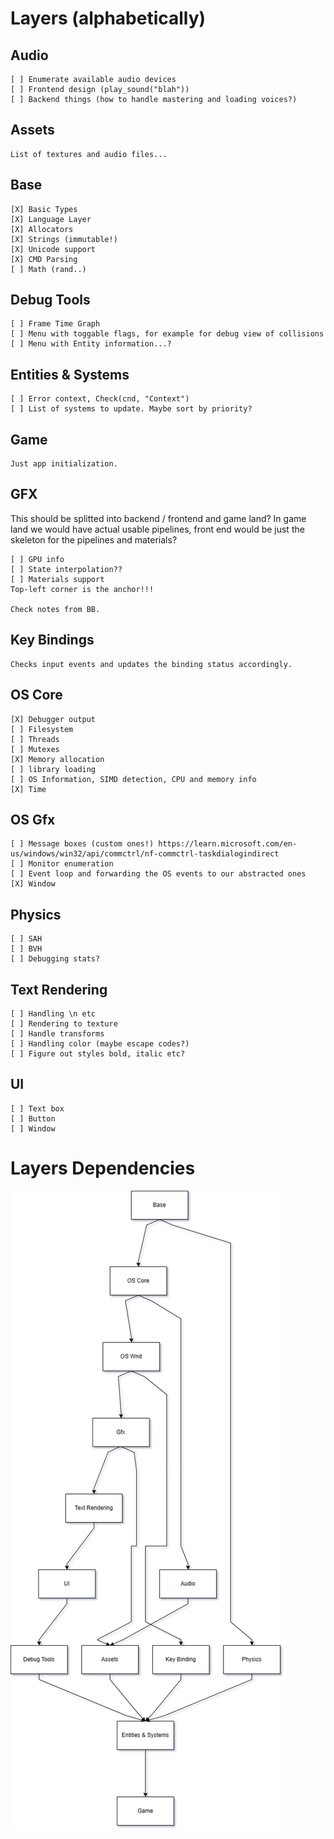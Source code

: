 # Layers (alphabetically)
  ## Audio
    [ ] Enumerate available audio devices
    [ ] Frontend design (play_sound("blah"))
    [ ] Backend things (how to handle mastering and loading voices?)

  ## Assets
    List of textures and audio files...

  ## Base
    [X] Basic Types
    [X] Language Layer
    [X] Allocators
    [X] Strings (immutable!)
    [X] Unicode support
    [X] CMD Parsing
    [ ] Math (rand..)

  ## Debug Tools
    [ ] Frame Time Graph
    [ ] Menu with toggable flags, for example for debug view of collisions
    [ ] Menu with Entity information...?


  ## Entities & Systems
    [ ] Error context, Check(cnd, "Context")
    [ ] List of systems to update. Maybe sort by priority?

  ## Game
    Just app initialization.

  ## GFX
  This should be splitted into backend / frontend and game land?
  In game land we would have actual usable pipelines, front end
  would be just the skeleton for the pipelines and materials?
  
    [ ] GPU info
    [ ] State interpolation??
    [ ] Materials support
    Top-left corner is the anchor!!!

    Check notes from BB.

  ## Key Bindings
    Checks input events and updates the binding status accordingly.

  ## OS Core
    [X] Debugger output
    [ ] Filesystem
    [ ] Threads
    [ ] Mutexes
    [X] Memory allocation
    [ ] library loading
    [ ] OS Information, SIMD detection, CPU and memory info
    [X] Time

  ## OS Gfx
    [ ] Message boxes (custom ones!) https://learn.microsoft.com/en-us/windows/win32/api/commctrl/nf-commctrl-taskdialogindirect
    [ ] Monitor enumeration
    [ ] Event loop and forwarding the OS events to our abstracted ones
    [X] Window

  ## Physics 
    [ ] SAH
    [ ] BVH
    [ ] Debugging stats?

  ## Text Rendering
    [ ] Handling \n etc
    [ ] Rendering to texture
    [ ] Handle transforms
    [ ] Handling color (maybe escape codes?)
    [ ] Figure out styles bold, italic etc?

  ## UI
    [ ] Text box
    [ ] Button
    [ ] Window

# Layers Dependencies

  ![Game Layers](game_layers_1.png)






